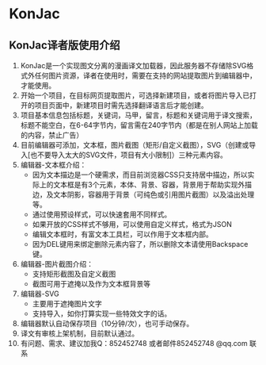 # KonJac

## KonJac译者版使用介绍

1. KonJac是一个实现图文分离的漫画译文加载器，因此服务器不存储除SVG格式外任何图片资源，译者在使用时，需要在支持的网站提取图片到编辑器中，才能使用。
2. 开始一个项目，在目标网页提取图片，可选择新建项目，或者将图片导入已打开的项目页面中，新建项目时需先选择翻译语言后才能创建。
3. 项目基本信息包括标题，关键词，马甲，留言，标题和关键词用于译文搜索，标题不能空白，在6-64字节内，留言需在240字节内（都是在别人网站上加载的内容，禁止广告）
4. 目前编辑器可添加，文本框，图片截图（矩形/自定义截图），SVG（创建或导入[也不要导入太大的SVG文件，项目有大小限制]）三种元素内容。
5. 编辑器-文本框介绍：
    - 因为文本描边是一个硬需求，而目前浏览器CSS只支持居中描边，所以实际上的文本框是有3个元素，本体、背景、容器，背景用于帮助实现外描边，及文本阴影，容器用于背景（可纯色或引用图片截图）以及溢出处理等。
    - 通过使用预设样式，可以快速套用不同样式。
    - 如果开放的CSS样式不够用，可以使用自定义样式，格式为JSON
    - 编辑文本框时，有富文本工具栏，可以作用于文本框内部。
    - 因为DEL键用来绑定删除元素内容了，所以删除文本请使用Backspace 键。
6. 编辑器-图片截图介绍：
    - 支持矩形截图及自定义截图
    - 截图可用于遮掩以及作为文本框背景等
7. 编辑器-SVG
    - 主要用于遮掩图片文字
    - 支持导入，如你打算实现一些特效文字的话。
8. 编辑器默认自动保存项目（10分钟/次），也可手动保存。
9. 译文有审核上架机制，目前默认通过。
10. 有问题、需求、建议加我Q：852452748 或者邮件852452748 @qq.com 联系
